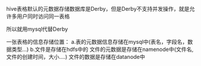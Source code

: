 hive表格默认的元数据存储数据库是Derby，但是Derby不支持并发操作，就是允许多用户同时访问同一表格

所以就用mysql代替Derby

一张表格的信息存储位置：
a.表的元数据信息存储在mysql中(表名，字段名，数据类型...)
b.文件是存储在hdfs中的
   文件的元数据是存储在namenode中(文件名,文件的创建时间，大小....)
   文件的数据是存储在datanode中